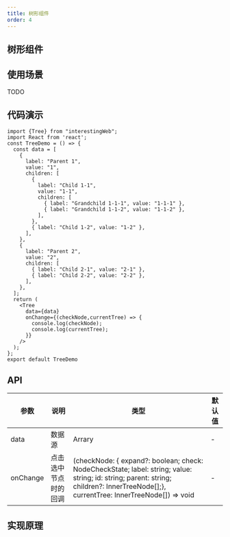 ```yaml
---
title: 树形组件
order: 4 
---
```


## 树形组件

## 使用场景

TODO

## 代码演示

```tsx
import {Tree} from "interestingWeb";
import React from 'react';
const TreeDemo = () => {
  const data = [
    {
      label: "Parent 1",
      value: "1",
      children: [
        {
          label: "Child 1-1",
          value: "1-1",
          children: [
            { label: "Grandchild 1-1-1", value: "1-1-1" },
            { label: "Grandchild 1-1-2", value: "1-1-2" },
          ],
        },
        { label: "Child 1-2", value: "1-2" },
      ],
    },
    {
      label: "Parent 2",
      value: "2",
      children: [
        { label: "Child 2-1", value: "2-1" },
        { label: "Child 2-2", value: "2-2" },
      ],
    },
  ];
  return (
    <Tree
      data={data}
      onChange={(checkNode,currentTree) => {
        console.log(checkNode);
        console.log(currentTree);
      }}
    />
  );
};
export default TreeDemo
```

## API

参数|说明|类型|默认值
---|---|---|---
data|数据源| Arrary|-
onChange|点击选中节点时的回调| (checkNode: { expand?: boolean;  check: NodeCheckState;  label: string;  value: string;  id: string;  parent: string;  children?: InnerTreeNode[];}, currentTree: InnerTreeNode[]) => void|-


## 实现原理
